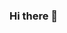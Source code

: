 ### Hi there 👋

<!--
**corey-hermesch/corey-hermesch** is a ✨ _special_ ✨ repository because its `README.md` (this file) appears on your GitHub profile.

Here are some ideas to get you started:

- 🔭 I’m currently working on learning Data Science at Codeup.
- 🌱 I’m currently learning a LOT of Data Science at Codeup.
- 👯 I’m looking to collaborate on nothing just yet.
- 🤔 I’m looking for help with nothing just yet.
- 💬 Ask me about flying F-16s.
- 📫 How to reach me: corey.hermesch@gmail.com
- 😄 Pronouns: He/His/Him
- ⚡ Fun fact: I like disc golf and pickleball
-->
